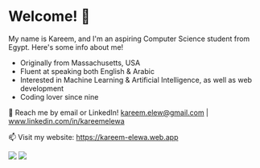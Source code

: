 # Welcome! 👋

My name is Kareem, and I'm an aspiring Computer Science student from Egypt. Here's some info about me! <br>
- Originally from Massachusetts, USA
- Fluent at speaking both English & Arabic
- Interested in Machine Learning & Artificial Intelligence, as well as web development
- Coding lover since nine

💬 Reach me by email or LinkedIn! kareem.elew@gmail.com | www.linkedin.com/in/kareemelewa

📫 Visit my website: https://kareem-elewa.web.app


<a href="https://kareem-elewa.web.app"><img src="https://img.shields.io/badge/WEBSITE-%23FF7139.svg?&style=for-the-badge&logo=firefox-browser&logoColor=white"></a>
<a href="https://www.linkedin.com/in/kareemelewa"><img src="https://img.shields.io/badge/linkedin-%230077B5.svg?&style=for-the-badge&logo=linkedin&logoColor=white"/></a>